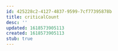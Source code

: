 ```yaml
---
id: 425228c2-4127-4837-9599-7cf77395878b
title: criticalCount
desc: ''
updated: 1618573905113
created: 1618573905113
stub: true
---
```


